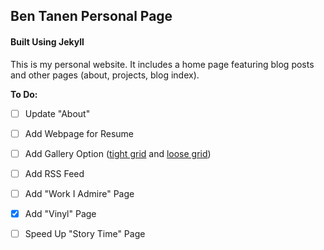 ## Ben Tanen Personal Page
#### Built Using Jekyll

This is my personal website. It includes a home page featuring blog posts and other pages (about, projects, blog index).

**To Do:**
- [ ] Update "About"
- [ ] Add Webpage for Resume
- [ ] Add Gallery Option ([tight grid](http://ben-tanen.com/2016/11/10/stpaul-broken-bones.html) and [loose grid](http://stephaniestamm.com/))
- [ ] Add RSS Feed
- [ ] Add "Work I Admire" Page
- [x] Add "Vinyl" Page
- [ ] Speed Up "Story Time" Page

